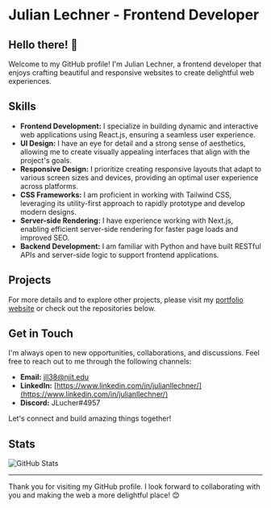 # Julian Lechner - Frontend Developer

## Hello there! 👋

Welcome to my GitHub profile! I'm Julian Lechner, a frontend developer that enjoys crafting beautiful and responsive websites to create delightful web experiences.

## Skills

- **Frontend Development:** I specialize in building dynamic and interactive web applications using React.js, ensuring a seamless user experience.
- **UI Design:** I have an eye for detail and a strong sense of aesthetics, allowing me to create visually appealing interfaces that align with the project's goals.
- **Responsive Design:** I prioritize creating responsive layouts that adapt to various screen sizes and devices, providing an optimal user experience across platforms.
- **CSS Frameworks:** I am proficient in working with Tailwind CSS, leveraging its utility-first approach to rapidly prototype and develop modern designs.
- **Server-side Rendering:** I have experience working with Next.js, enabling efficient server-side rendering for faster page loads and improved SEO.
- **Backend Development:** I am familiar with Python and have built RESTful APIs and server-side logic to support frontend applications.

## Projects


For more details and to explore other projects, please visit my [portfolio website](http://jlechner.com) or check out the repositories below.

## Get in Touch

I'm always open to new opportunities, collaborations, and discussions. Feel free to reach out to me through the following channels:

- **Email:** jll38@njit.edu
- **LinkedIn:** [https://www.linkedin.com/in/julianllechner/](https://www.linkedin.com/in/julianllechner/)
- **Discord:** JLucher#4957

Let's connect and build amazing things together!

## Stats

![GitHub Stats](https://github-readme-stats.vercel.app/api?username=jll38&show_icons=true&count_private=true&hide_border=true)

---

Thank you for visiting my GitHub profile. I look forward to collaborating with you and making the web a more delightful place! 😊
